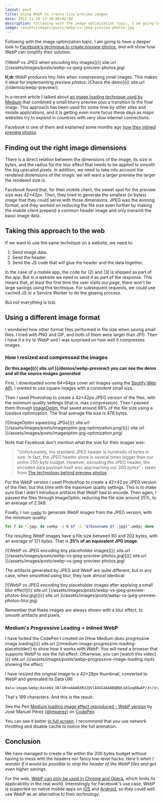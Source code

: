 ```yaml
---
layout: post
title: Using WebP to create tiny preview images
date: 2015-11-28 13:30:00+02:00
description: Following with the image optimization topic, I am going to have a deeper look to Facebook's technique to create preview photos, and will show how WebP can simplify their solution.
image: /assets/images/posts/webp-vs-jpeg-preview-photos.jpg
---
```

Following with the image optimization topic, I am going to have a deeper look to [Facebook's technique to create _preview_ photos](https://code.facebook.com/posts/991252547593574/the-technology-behind-preview-photos/), and will show how WebP can simplify their solution.<br/><br/>![WebP vs JPEG when encoding tiny images]({{ site.url }}/assets/images/posts/webp-vs-jpeg-preview-photos.jpg)

**tl;dr** WebP produces tiny files when compressing small images. This makes it ideal for implementing _preview photos_. [Check the demo]({{ site.url }}/demos/webp-preview/).

In a recent article I talked about [an image loading technique used by Medium](/medium-image-progressive-loading-placeholder/) that combined a small blurry preview plus a transition to the final image. This approach has been used for some time by other sites and mobile applications, and it is getting even more focus these days as major websites try to expand in countries with very slow internet connections.

Facebook is one of them and explained some months ago [how they inlined preview photos](https://code.facebook.com/posts/991252547593574/the-technology-behind-preview-photos/).

## Finding out the right image dimensions

There is a direct relation between the dimensions of the image, its size in bytes, and the radius for the blur effect that needs to be applied to smooth the big upscaled pixels. In addition, we need to take into account the rendered dimensions of the image: we will want a larger preview the larger the rendered size is.

Facebook found that, for their mobile client, the sweet spot for the preview size was 42×42px. Then, they tried to generate the smallest (in bytes) image that they could serve with those dimensions. JPEG was the winning format, and they worked on reducing the file size even further by making the mobile client prepend a common header image and only transmit the basic image data.

## Taking this approach to the web

If we want to use the same technique on a website, we need to:

1. Send image data.
2. Send the header.
3. Send the JS code that will glue the header and the data together.

In the case of a mobile app, the code for (2) and (3) is shipped as part of the app. But in a website we need to send it as part of the response. This means that, at least the first time the user visits our page, there won't be large savings using this technique. For subsequent requests, we could use cached JS or a Service Worker to do the glueing process.

But not everything is lost.

## Using a different image format

I wondered how other format files performed in file size when saving small files. I tried with PNG and GIF, and both of them were larger than JPG. Then I have it a try to WebP and I was surprised on how well it compresses images.

### How I resized and compressed the images

__[In this page]({{ site.url }}/demos/webp-preview/) you can see the demo and all the source images generated__

First, I downloaded some 64×64px cover art images using the [Spotify Web API](https://developer.spotify.com/web-api/console/get-artist-albums/?id=61C3cEhdoJ9YiQSQSwYB4K). I wanted to use square images with a consistent small size.

Then I used Photoshop to create a 42×42px JPEG version of the files, with the minimum quality settings (that is, max compression). Then I passed them through [ImageOptim](https://imageoptim.com/), that saved around 66% of the file size using a lossless optimization. The final average file size is 478 bytes.

[![ImageOptim squeezing JPGs]({{ site.url }}/assets/images/posts/imageoptim-jpg-optimization.png)]({{ site.url }}/assets/images/posts/imageoptim-jpg-optimization.png)

Note that Facebook don't mention what the size for their images was:

> "Unfortunately, the standard JPEG header is hundreds of bytes in size. In fact, the JPEG header alone is several times bigger than our entire 200-byte budget. However, excluding the JPEG header, the encoded data payload itself was approaching our 200 bytes" - taken from [The technology behind preview photos](https://code.facebook.com/posts/991252547593574/the-technology-behind-preview-photos/).

For the WebP version I used Photoshop to create a 42×42 px JPEG version of the files, but this time with the maximum quality settings. This is to make sure that I didn't introduce artifacts that WebP had to encode. Then again, I passed the files through ImageOptim, reducing the file size around 25%, to an average of 2.5kB.

Finally, I run [`cwebp`](https://developers.google.com/speed/webp/docs/using) to generate WebP images from the JPEG version, with the minimum quality:

```bash
for f in *.jpg; do cwebp -q 0 $f -o "$(basename $f .jpg)".webp; done
```

The resulting WebP images have a file size between 90 and 202 bytes, with an average of 121 bytes. That is **25% of an equivalent JPG image**.

[![WebP vs JPEG encoding tiny placeholder images]({{ site.url }}/assets/images/posts/webp-vs-jpeg-preview-photos.jpg)]({{ site.url }}/assets/images/posts/webp-vs-jpeg-preview-photos.jpg)

The artifacts generated by JPEG and WebP are quite different, but in any case, when smoothed using blur, they look almost identical:

[![WebP vs JPEG encoding tiny placeholder images after applying a small blur effect]({{ site.url }}/assets/images/posts/webp-vs-jpeg-preview-photos-blur.jpg)]({{ site.url }}/assets/images/posts/webp-vs-jpeg-preview-photos-blur.jpg)

Remember that these images are always shown with a blur effect, to smooth artifacts and pixels.

### Medium's Progressive Loading + Inlined WebP

I have forked the CodePen I created on [How Medium does progressive image loading]({{ site.url }}/medium-image-progressive-loading-placeholder/) to show how it works with WebP. You will need a browser that supports WebP to see the full effect. Otherwise, you can [watch this video]({{ site.url }}/assets/images/posts/webp-progressive-image-loading.mp4) showing the effect.

I have resized the original image to a 42×28px thumbnail, converted to WebP and generated its Data URI:

```
data:image/webp;base64,UklGRnoAAABXRUJQVlA4IG4AAABQBQCdASoqABwAP/3+/3+/urWyMBVYA/A/iWIAAR7p/Y3etgh4KD8QqXEZj6waibITSIAA/cndnUz4/z4LEgByYUql75Cq/12W33KFIKQpc8L0Dt19C7NFXin0tKlxd70dzSF978msbuqLjDgAAA==
```

That's 199 characters. And this is the result:

<p data-height="403" data-theme-id="0" data-slug-hash="QjeWVv" data-default-tab="result" data-user="jmperez" class='codepen'>See the Pen <a href='http://codepen.io/jmperez/pen/QjeWVv/'>Medium loading image effect reproduced - WebP version</a> by José Manuel Pérez (<a href='http://codepen.io/jmperez'>@jmperez</a>) on <a href='http://codepen.io'>CodePen</a>.</p>
<script async src="//assets.codepen.io/assets/embed/ei.js"></script>

You can see it better [in full screen](http://codepen.io/jmperez/full/QjeWVv/). I recommend that you use network throttling and disable cache to notice the full animation.

## Conclusion

We have managed to create a file within the 200 bytes budget without having to mess with the headers nor fancy low-level hacks. _Here's when I wonder if it would be possible to strip the header of the WebP files and get even higher savings_.

For the web, [WebP can only be used in Chrome and Opera](http://caniuse.com/#feat=webp), which limits its applicability in the real world. Interestingly for Facebook's use case, WebP is supported on native mobile apps on [iOS](https://github.com/carsonmcdonald/WebP-iOS-example) and [Android](https://github.com/EverythingMe/webp-android), so they could well use WebP as an alternative to their _technology_.
